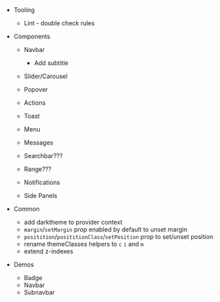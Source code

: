 - Tooling

  - Lint - double check rules

- Components

  - Navbar

    - Add subtitle

  - Slider/Carousel
  - Popover
  - Actions
  - Toast
  - Menu
  - Messages
  - Searchbar???
  - Range???

  - Notifications
  - Side Panels

- Common

  - add darktheme to provider context
  - `margin`/`setMargin` prop enabled by default to unset margin
  - `positition`/`posititionClass`/`setPosition` prop to set/unset position
  - rename themeClasses helpers to `c` `i` and `m`
  - extend z-indexes

- Demos
  - Badge
  - Navbar
  - Subnavbar
